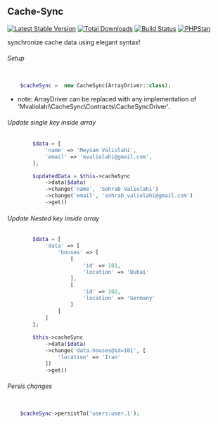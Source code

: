 ## Cache-Sync

[![Latest Stable Version](https://poser.pugx.org/mvaliolahi/cache-sync/v/stable)](https://packagist.org/packages/mvaliolahi/cache-sync)
[![Total Downloads](https://poser.pugx.org/mvaliolahi/cache-sync/downloads)](https://packagist.org/packages/mvaliolahi/cache-sync)
[![Build Status](https://travis-ci.org/mvaliolahi/cache-sync.svg?branch=master)](https://travis-ci.org/mvaliolahi/cache-sync)
[![PHPStan](https://img.shields.io/badge/PHPStan-enabled-brightgreen.svg?style=flat)](https://github.com/phpstan/phpstan) 
<!-- [![codecov](https://codecov.io/gh/mvaliolahi/cache-sync/branch/master/graph/badge.svg)](https://codecov.io/gh/mvaliolahi/cache-sync) --> 

synchronize cache data using elegant syntax!

###### Setup
```php            

    $cacheSync =  new CacheSync(ArrayDriver::class);
```            


- note: ArrayDriver can be replaced with any implementation of 'Mvaliolahi\CacheSync\Contracts\CacheSyncDriver'.

###### Update single key inside array
```php
        $data = [
            'name' => 'Meysam Valiolahi',
            'email' => 'mvaliolahi@gmail.com',
        ];

        $updatedData = $this->cacheSync
            ->data($data)
            ->change('name', 'Sohrab Valiolahi')
            ->change('email', 'sohrab_valiolahi@gmail.com')
            ->get()
```            
            
###### Update Nested key inside array
```php
        $data = [
            'data' => [
                'houses' => [
                    [
                        'id' => 101,
                        'location' => 'Dubai'
                    ],
                    [
                        'id' => 102,
                        'location' => 'Germany'
                    ]
                ]
            ]
        ];
        
        $this->cacheSync
            ->data($data)
            ->change('data.houses@id=101', [
                'location' => 'Iran'
            ])
            ->get()        
```                  
            
###### Persis changes
```php  

    $cacheSync->persistTo('users:user.1');
```                        